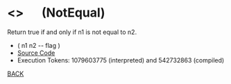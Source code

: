 # &lt;&gt; &emsp; (NotEqual)
Return true if and only if n1 is not equal to n2.
* ( n1 n2 -- flag )
* [Source Code](../words/core_ext/NotEqual.cs)
* Execution Tokens: 1079603775 (interpreted) and 542732863 (compiled)


[BACK](builtins.md#NotEqual)
